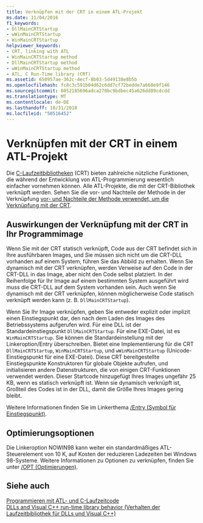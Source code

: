 ```yaml
---
title: Verknüpfen mit der CRT in einem ATL-Projekt
ms.date: 11/04/2016
f1_keywords:
- DllMainCRTStartup
- wWinMainCRTStartup
- WinMainCRTStartup
helpviewer_keywords:
- CRT, linking with ATL
- WinMainCRTStartup method
- DllMainCRTStartup method
- wWinMainCRTStartup method
- ATL, C Run-Time library (CRT)
ms.assetid: 650957ae-362c-4ecf-8b03-5d49138e8b5b
ms.openlocfilehash: fc8c3c591b04d62c6dd7cf72bedde7a668e9f146
ms.sourcegitcommit: 6052185696adca270bc9bdbec45a626dd89cdcdd
ms.translationtype: MT
ms.contentlocale: de-DE
ms.lasthandoff: 10/31/2018
ms.locfileid: "50516452"
---
```

# <a name="linking-to-the-crt-in-your-atl-project"></a>Verknüpfen mit der CRT in einem ATL-Projekt

Die [C-Laufzeitbibliotheken](../c-runtime-library/crt-library-features.md) (CRT) bieten zahlreiche nützliche Funktionen, die während der Entwicklung von ATL-Programmierung wesentlich einfacher vornehmen können. Alle ATL-Projekte, die mit der CRT-Bibliothek verknüpft werden. Sehen Sie die vor- und Nachteile der Methode in der Verknüpfung [vor- und Nachteile der Methode verwendet, um die Verknüpfung mit der CRT](../atl/benefits-and-tradeoffs-of-the-method-used-to-link-to-the-crt.md).

## <a name="effects-of-linking-to-the-crt-on-your-program-image"></a>Auswirkungen der Verknüpfung mit der CRT in Ihr Programmimage

Wenn Sie mit der CRT statisch verknüpft, Code aus der CRT befindet sich in Ihre ausführbaren Images, und Sie müssen sich nicht um die CRT-DLL vorhanden auf einem System, führen Sie das Abbild zu erhalten. Wenn Sie dynamisch mit der CRT verknüpfen, werden Verweise auf den Code in der CRT-DLL in das Image, aber nicht den Code selbst platziert. In der Reihenfolge für Ihr Image auf einem bestimmten System ausgeführt wird muss die CRT-DLL auf dem System vorhanden sein. Auch wenn Sie dynamisch mit der CRT verknüpfen, können möglicherweise Code statisch verknüpft werden kann (z. B. `DllMainCRTStartup`).

Wenn Sie Ihr Image verknüpfen, geben Sie entweder explizit oder implizit einen Einstiegspunkt dar, den nach dem Laden des Images des Betriebssystems aufgerufen wird. Für eine DLL ist der Standardeinstiegspunkt `DllMainCRTStartup`. Für eine EXE-Datei, ist es `WinMainCRTStartup`. Sie können die Standardeinstellung mit der Linkeroption/Entry überschreiben. Bietet eine Implementierung für die CRT `DllMainCRTStartup`, `WinMainCRTStartup`, und `wWinMainCRTStartup` (Unicode-Einstiegspunkt für eine EXE-Datei). Diese CRT bereitgestellte Einstiegspunkte Konstruktoren für globale Objekte aufrufen, und initialisieren andere Datenstrukturen, die von einigen CRT-Funktionen verwendet werden. Dieser Startcode hinzugefügt Ihres Images ungefähr 25 KB, wenn es statisch verknüpft ist. Wenn sie dynamisch verknüpft ist, Großteil des Codes ist in der DLL, damit die Größe Ihres Images gering bleibt.

Weitere Informationen finden Sie im Linkerthema [/Entry (Symbol für Einstiegspunkt)](../build/reference/entry-entry-point-symbol.md).

## <a name="optimization-options"></a>Optimierungsoptionen

Die Linkeroption NOWIN98 kann weiter ein standardmäßiges ATL-Steuerelement von 10 K, auf Kosten der reduzieren Ladezeiten bei Windows 98-Systeme. Weitere Informationen zu Optionen zu verknüpfen, finden Sie unter [/OPT (Optimierungen)](../build/reference/opt-optimizations.md).

## <a name="see-also"></a>Siehe auch

[Programmieren mit ATL- und C-Laufzeitcode](../atl/programming-with-atl-and-c-run-time-code.md)<br/>
[DLLs and Visual C++ run-time library behavior (Verhalten der Laufzeitbibliothek für DLLs und Visual C++)](../build/run-time-library-behavior.md)

